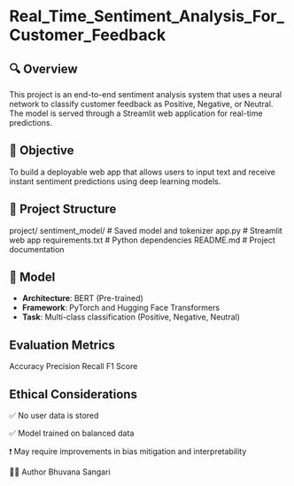 # Real_Time_Sentiment_Analysis_For_Customer_Feedback

## 🔍 Overview
This project is an end-to-end sentiment analysis system that uses a neural network to classify customer feedback as Positive, Negative, or Neutral. The model is served through a Streamlit web application for real-time predictions.

## 🎯 Objective
To build a deployable web app that allows users to input text and receive instant sentiment predictions using deep learning models.

## 📁 Project Structure
project/
 sentiment_model/ # Saved model and tokenizer
 app.py # Streamlit web app
 requirements.txt # Python dependencies
 README.md # Project documentation

## 🧠 Model
- **Architecture**: BERT (Pre-trained)
- **Framework**: PyTorch and Hugging Face Transformers
- **Task**: Multi-class classification (Positive, Negative, Neutral)

## Evaluation Metrics
Accuracy
Precision
Recall
F1 Score

##  Ethical Considerations
✅ No user data is stored

✅ Model trained on balanced data

❗ May require improvements in bias mitigation and interpretability

👩‍💻 Author
Bhuvana Sangari
